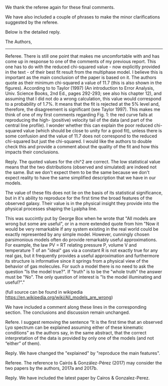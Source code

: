 We thank the referee again for these final comments.

We have also included a couple of phrases to make 
the minor clarifications suggested by the referee.

Below is the detailed reply.

The Authors,

---
Referee. There is still one point that makes me uncomfortable with and has come
up in response to one of the comments of my previous report. This one
has to do with the reduced chi-squared value - now explicitly provided
in the text - of their best fit result from the multiphase model. I
believe this is important as the main conclusion of the paper is based
on it. The authors quote as their minimum chi-squared a value of 11.7
(this is also shown in the figures). According to to Taylor (1997) (An
introduction to Error Analysis, Univ. Science Books, 2nd Ed., pages
292-293; see also his chapter 12), and assuming that I did not do a
wrong calculation, this value would correspond to a probability of
1.7%. It means that the fit is rejected at the 5% level and,
therefore, the disagreement is significant (see Taylor 1997). This
makes me think of one of my first comments regarding Fig. 1: the red
curve fails at reproducing the high- (positive) velocity tail of the
data (and part of the central line profile). I wonder whether this can
explain the poor reduced chi-squared value (which should be close to
unity for a good fit), unless there is some confusion and the value of
11.7 does not correspond to the reduced chi-squared but just the
chi-squared. I would like the authors to double check this and provide
a comment about the quality of the fit and how this impacts their
conclusions.  

Reply. The quoted values for the chi^2 are correct. The low
statistical value means that the two distributions (observed and
simulated) are indeed not the same. But we don't expect them to be the
same because we don't expect reality to have the same simplified
description that we have in our models.

The value of these fits does not lie on the basis of its statistical
significance, but in it's ability to reproduce for the first time the
broad features of the observed galaxy. Their value is in the
physical insight they provide into the physical processes shaping the
Lyalpha line.

This was succintly put by George Box when he wrote that "All models
are wrong but some are useful", or in a more extended quote from him
"Now it would be very remarkable if any system existing in the real
world could be exactly represented by any simple model. However,
cunningly chosen parsimonious models often do provide remarkably
useful approximations. For example, the law PV = RT relating pressure
P, volume V and temperature T of an "ideal" gas via a constant R is
not exactly true for any real gas, but it frequently provides a useful
approximation and furthermore its structure is informative since it
springs from a physical view of the behavior of gas molecules. 
For such a model there is no need to ask the question "Is the model
true?". If "truth" is to be the "whole truth" the answer must be
"No". The only question of interest is "Is the model illuminating and
useful?"."  

(full source can be found in wikipedia https://en.wikipedia.org/wiki/All_models_are_wrong)

We have included a comment along these lines in the corresponding
section. The conclusions and discussion remain unchanged.

Refere. I suggest removing the sentence “It is the first time that an
observed Lyα spectrum can be explained assuming either of these
kinematic conditions” as the authors say, in the same abstract, that
the correct interpretation of the data is provided by only one of the
models (and not “either” of them). 

Reply. We have changed the "explained" by "reproduce the main
features". 

Referee. The reference to Cairós & González-Pérez (2017) may consider
the two papers by the authors, 2017a and 2017b.

Reply. We have included the latest paper by Cairos & Gonzalez-Perez.